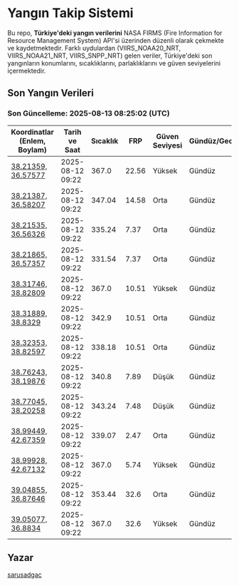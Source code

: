 # Yangın Takip Sistemi

Bu repo, **Türkiye'deki yangın verilerini** NASA FIRMS (Fire Information for Resource Management System) API'si üzerinden düzenli olarak çekmekte ve kaydetmektedir. Farklı uydulardan (VIIRS_NOAA20_NRT, VIIRS_NOAA21_NRT, VIIRS_SNPP_NRT) gelen veriler, Türkiye'deki son yangınların konumlarını, sıcaklıklarını, parlaklıklarını ve güven seviyelerini içermektedir.

## Son Yangın Verileri
### Son Güncelleme: 2025-08-13 08:25:02 (UTC)

| Koordinatlar (Enlem, Boylam) | Tarih ve Saat | Sıcaklık | FRP | Güven Seviyesi | Gündüz/Gece |
|-----------------------------|----------------|----------|-----|----------------|-------------|
| [38.21359, 36.57577](https://www.google.com/maps?q=38.21359,36.57577) | 2025-08-12 09:22 | 367.0 | 22.56 | Yüksek | Gündüz |
| [38.21387, 36.58207](https://www.google.com/maps?q=38.21387,36.58207) | 2025-08-12 09:22 | 347.04 | 14.58 | Orta | Gündüz |
| [38.21535, 36.56326](https://www.google.com/maps?q=38.21535,36.56326) | 2025-08-12 09:22 | 335.24 | 7.37 | Orta | Gündüz |
| [38.21865, 36.57357](https://www.google.com/maps?q=38.21865,36.57357) | 2025-08-12 09:22 | 331.54 | 7.37 | Orta | Gündüz |
| [38.31746, 38.82809](https://www.google.com/maps?q=38.31746,38.82809) | 2025-08-12 09:22 | 367.0 | 10.51 | Yüksek | Gündüz |
| [38.31889, 38.8329](https://www.google.com/maps?q=38.31889,38.8329) | 2025-08-12 09:22 | 342.9 | 10.51 | Orta | Gündüz |
| [38.32353, 38.82597](https://www.google.com/maps?q=38.32353,38.82597) | 2025-08-12 09:22 | 338.18 | 10.51 | Orta | Gündüz |
| [38.76243, 38.19876](https://www.google.com/maps?q=38.76243,38.19876) | 2025-08-12 09:22 | 340.8 | 7.89 | Düşük | Gündüz |
| [38.77045, 38.20258](https://www.google.com/maps?q=38.77045,38.20258) | 2025-08-12 09:22 | 343.24 | 7.48 | Düşük | Gündüz |
| [38.99449, 42.67359](https://www.google.com/maps?q=38.99449,42.67359) | 2025-08-12 09:22 | 339.07 | 2.47 | Orta | Gündüz |
| [38.99928, 42.67132](https://www.google.com/maps?q=38.99928,42.67132) | 2025-08-12 09:22 | 367.0 | 5.74 | Yüksek | Gündüz |
| [39.04855, 36.87646](https://www.google.com/maps?q=39.04855,36.87646) | 2025-08-12 09:22 | 353.44 | 32.6 | Orta | Gündüz |
| [39.05077, 36.8834](https://www.google.com/maps?q=39.05077,36.8834) | 2025-08-12 09:22 | 367.0 | 32.6 | Yüksek | Gündüz |

## Yazar

[sarusadgac](https://x.com/sarusadgac)
